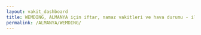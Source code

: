 ```yaml
---
layout: vakit_dashboard
title: WEMDING, ALMANYA için iftar, namaz vakitleri ve hava durumu - ilçe/eyalet seç
permalink: /ALMANYA/WEMDING/
---
```


<script type="text/javascript">
  var GLOBAL_COUNTRY = 'ALMANYA';
  var GLOBAL_CITY = 'WEMDING';
  var GLOBAL_STATE = '';
  var lat = 72;
  var lon = 21;
</script>
